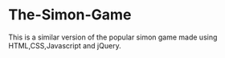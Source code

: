 # The-Simon-Game
This is a similar version of the popular simon game made using HTML,CSS,Javascript and jQuery.
